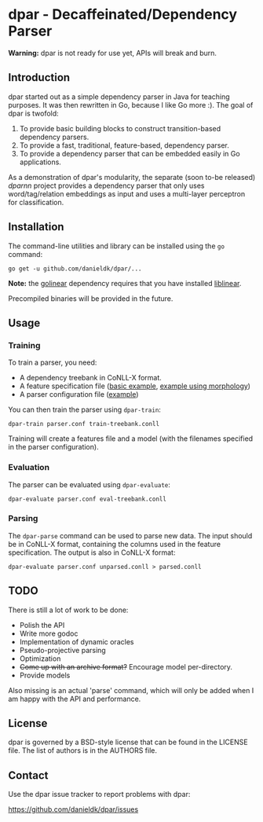 # dpar - Decaffeinated/Dependency Parser

**Warning:** dpar is not ready for use yet, APIs will break and burn.

## Introduction

dpar started out as a simple dependency parser in Java for teaching
purposes. It was then rewritten in Go, because I like Go more :). The goal
of dpar is twofold:

1. To provide basic building blocks to construct transition-based dependency
   parsers.
2. To provide a fast, traditional, feature-based, dependency parser.
3. To provide a dependency parser that can be embedded easily in Go
   applications.

As a demonstration of dpar's modularity, the separate (soon to-be released)
*dparnn* project provides a dependency parser that only uses
word/tag/relation embeddings as input and uses a multi-layer perceptron for
classification.

## Installation

The command-line utilities and library can be installed using the `go` command:

~~~
go get -u github.com/danieldk/dpar/...
~~~

**Note:** the [golinear](github.com/danieldk/golinear) dependency requires that
you have installed [liblinear](https://www.csie.ntu.edu.tw/~cjlin/liblinear/).

Precompiled binaries will be provided in the future.

## Usage

### Training

To train a parser, you need:

  * A dependency treebank in CoNLL-X format.
  * A feature specification file ([basic example](example/example.features), [example using morphology](example/clarin-2015.features))
  * A parser configuration file ([example](example/parser.conf))

You can then train the parser using `dpar-train`:

~~~
dpar-train parser.conf train-treebank.conll
~~~

Training will create a features file and a model (with the filenames specified in the parser configuration).

### Evaluation

The parser can be evaluated using `dpar-evaluate`:

~~~
dpar-evaluate parser.conf eval-treebank.conll
~~~

### Parsing

The `dpar-parse` command can be used to parse new data. The input should be in CoNLL-X format, containing
the columns used in the feature specification. The output is also in CoNLL-X format:

~~~
dpar-evaluate parser.conf unparsed.conll > parsed.conll
~~~

## TODO

There is still a lot of work to be done:

* Polish the API
* Write more godoc
* Implementation of dynamic oracles
* Pseudo-projective parsing
* Optimization
* ~~Come up with an archive format?~~ Encourage model per-directory.
* Provide models

Also missing is an actual 'parse' command, which will only be added when
I am happy with the API and performance.

## License

dpar is governed by a BSD-style license that can be found in the LICENSE
file. The list of authors is in the AUTHORS file.

## Contact

Use the dpar issue tracker to report problems with dpar:

https://github.com/danieldk/dpar/issues
